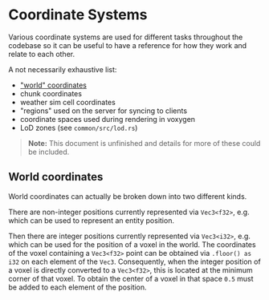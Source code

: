 # Coordinate Systems

Various coordinate systems are used for different tasks throughout the codebase so it can be useful
to have a reference for how they work and relate to each other.

A not necessarily exhaustive list:

* ["world" coordinates](#world-coordinates)
* chunk coordinates
* weather sim cell coordinates
* "regions" used on the server for syncing to clients
* coordinate spaces used during rendering in voxygen
* LoD zones (see `common/src/lod.rs`)

> **Note:** This document is unfinished and details for more of these could be included.

## World coordinates

World coordinates can actually be broken down into two different kinds.

There are non-integer positions currently represented via `Vec3<f32>`, e.g. which can be used to
represent an entity position.

Then there are integer positions currently represented via `Vec3<i32>`, e.g. which can be used
for the position of a voxel in the world. The coordinates of the voxel containing a `Vec3<f32>`
point can be obtained via `.floor() as i32` on each element of the `Vec3`. Consequently, when the
integer position of a voxel is directly converted to a `Vec3<f32>`, this is located at the minimum
corner of that voxel. To obtain the center of a voxel in that space `0.5` must be added to each
element of the position.
